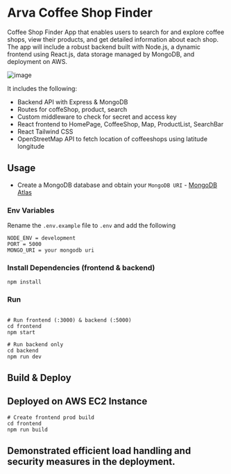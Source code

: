 # Arva Coffee Shop Finder

Coffee Shop Finder App that enables users to search for
and explore coffee shops, view their products, and get detailed information about each shop.
The app will include a robust backend built with Node.js, a dynamic frontend using React.js,
data storage managed by MongoDB, and deployment on AWS.

![image](https://github.com/Ojas13-git/arva-coffee-finder/assets/79032848/226d65a0-fed5-4442-a96d-b7b1034ffd51)


It includes the following:

- Backend API with Express & MongoDB
- Routes for coffeShop, product, search
- Custom middleware to check for secret and access key
- React frontend to HomePage, CoffeeShop, Map, ProductList, SearchBar 
- React Tailwind CSS
- OpenStreetMap API to fetch location of coffeeshops using latitude longitude

## Usage

- Create a MongoDB database and obtain your `MongoDB URI` - [MongoDB Atlas](https://www.mongodb.com/cloud/atlas/register)

### Env Variables

Rename the `.env.example` file to `.env` and add the following

```
NODE_ENV = development
PORT = 5000
MONGO_URI = your mongodb uri
```

### Install Dependencies (frontend & backend)

```
npm install
```

### Run

```

# Run frontend (:3000) & backend (:5000)
cd frontend
npm start

# Run backend only
cd backend
npm run dev
```

## Build & Deploy
## Deployed on AWS EC2 Instance

```
# Create frontend prod build
cd frontend
npm run build
```

## Demonstrated efficient load handling and security measures in the deployment.
